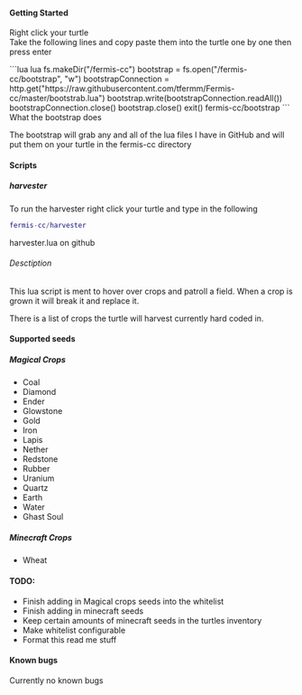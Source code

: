 <h4>Getting Started</h4>
<p>Right click your turtle<br>
Take the following lines and copy paste them into the turtle one by one then press enter<br></p>
```lua
lua
fs.makeDir("/fermis-cc")
bootstrap = fs.open("/fermis-cc/bootstrap", "w")
bootstrapConnection = http.get("https://raw.githubusercontent.com/tfermm/Fermis-cc/master/bootstrab.lua")
bootstrap.write(bootstrapConnection.readAll())
bootstrapConnection.close()
bootstrap.close()
exit()
fermis-cc/bootstrap
```
What the bootstrap does

The bootstrap will grab any and all of the lua files I have in GitHub and will put them on your turtle in the fermis-cc directory

<h4>Scripts</h4>

<h5>harvester</h5>

To run the harvester right click your turtle and type in the following

```lua
fermis-cc/harvester
```

harvester.lua on github 

<h6>Desctiption</h6>
This lua script is ment to hover over crops and patroll a field.
When a crop is grown it will break it and replace it.

There is a list of crops the turtle will harvest currently hard coded in.

<h4>Supported seeds</h4>

<h5>Magical Crops</h5>
<ul>
<li>Coal</li>
<li>Diamond</li>
<li>Ender</li>
<li>Glowstone</li>
<li>Gold</li>
<li>Iron</li>
<li>Lapis</li>
<li>Nether</li>
<li>Redstone</li>
<li>Rubber</li>
<li>Uranium</li>
<li>Quartz</li>
<li>Earth</li>
<li>Water</li>
<li>Ghast Soul</li>
</ul>

<h5>Minecraft Crops</h5>
<ul>
<li>Wheat</li>
</ul>

<h4>TODO:</h4>
<ul>
<li>Finish adding in Magical crops seeds into the whitelist</li>
<li>Finish adding in minecraft seeds</li>
<li>Keep certain amounts of minecraft seeds in the turtles inventory</li>
<li>Make whitelist configurable</li>
<li>Format this read me stuff</li>
</ul>
<h4>Known bugs</h4>
Currently no known bugs
